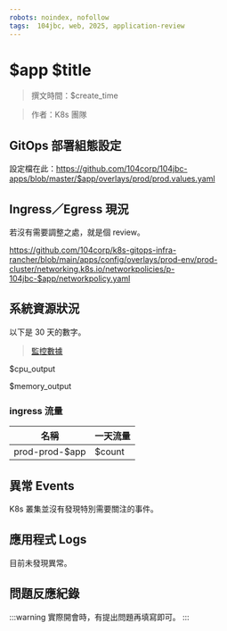 ```yaml
---
robots: noindex, nofollow
tags:  104jbc, web, 2025, application-review
---
```


# $app $title

> 撰文時間：$create_time

> 作者：K8s 團隊

## GitOps 部署組態設定

設定檔在此：https://github.com/104corp/104jbc-apps/blob/master/$app/overlays/prod/prod.values.yaml

## Ingress／Egress 現況

若沒有需要調整之處，就是個 review。

https://github.com/104corp/k8s-gitops-infra-rancher/blob/main/apps/config/overlays/prod-env/prod-cluster/networking.k8s.io/networkpolicies/p-104jbc-$app/networkpolicy.yaml

## 系統資源狀況
以下是 30 天的數字。
> [監控數據](https://grafana.apps.k8s.104dc.com/k8s/clusters/c-m-vpjqbm2z/api/v1/namespaces/cattle-monitoring-system/services/http:rancher-monitoring-grafana:80/proxy/d/a164a7f0339f99e89cea5cb47e9be617/kubernetes-compute-resources-workload?orgId=1&from=now-7d&to=now&var-datasource=Prometheus&var-cluster=&var-namespace=p-104jbc-$app&var-type=deployment&var-workload=prod-prod-$app-web)

$cpu_output

$memory_output

### ingress 流量


| 名稱 | 一天流量 |
| --- | --- |
| prod-prod-$app    |  $count   |

## 異常 Events

K8s 叢集並沒有發現特別需要關注的事件。

## 應用程式 Logs

目前未發現異常。

## 問題反應紀錄

:::warning
實際開會時，有提出問題再填寫即可。
:::
